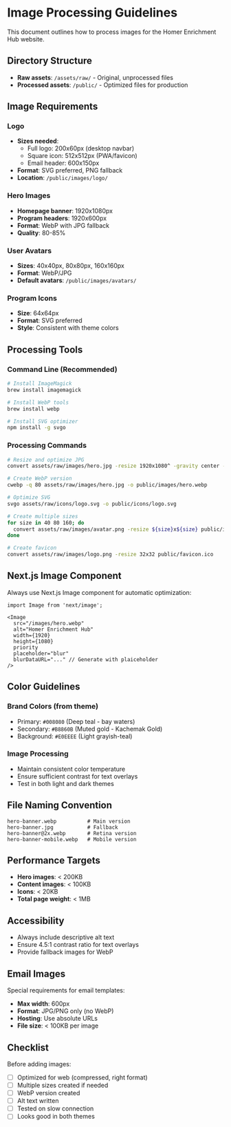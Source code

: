 # Image Processing Guidelines

This document outlines how to process images for the Homer Enrichment Hub website.

## Directory Structure

- **Raw assets**: `/assets/raw/` - Original, unprocessed files
- **Processed assets**: `/public/` - Optimized files for production

## Image Requirements

### Logo
- **Sizes needed**: 
  - Full logo: 200x60px (desktop navbar)
  - Square icon: 512x512px (PWA/favicon)
  - Email header: 600x150px
- **Format**: SVG preferred, PNG fallback
- **Location**: `/public/images/logo/`

### Hero Images
- **Homepage banner**: 1920x1080px
- **Program headers**: 1920x600px
- **Format**: WebP with JPG fallback
- **Quality**: 80-85%

### User Avatars
- **Sizes**: 40x40px, 80x80px, 160x160px
- **Format**: WebP/JPG
- **Default avatars**: `/public/images/avatars/`

### Program Icons
- **Size**: 64x64px
- **Format**: SVG preferred
- **Style**: Consistent with theme colors

## Processing Tools

### Command Line (Recommended)

```bash
# Install ImageMagick
brew install imagemagick

# Install WebP tools
brew install webp

# Install SVG optimizer
npm install -g svgo
```

### Processing Commands

```bash
# Resize and optimize JPG
convert assets/raw/images/hero.jpg -resize 1920x1080^ -gravity center -extent 1920x1080 -quality 85 public/images/hero.jpg

# Create WebP version
cwebp -q 80 assets/raw/images/hero.jpg -o public/images/hero.webp

# Optimize SVG
svgo assets/raw/icons/logo.svg -o public/icons/logo.svg

# Create multiple sizes
for size in 40 80 160; do
  convert assets/raw/images/avatar.png -resize ${size}x${size} public/images/avatars/default-${size}.png
done

# Create favicon
convert assets/raw/images/logo.png -resize 32x32 public/favicon.ico
```

## Next.js Image Component

Always use Next.js Image component for automatic optimization:

```tsx
import Image from 'next/image';

<Image
  src="/images/hero.webp"
  alt="Homer Enrichment Hub"
  width={1920}
  height={1080}
  priority
  placeholder="blur"
  blurDataURL="..." // Generate with plaiceholder
/>
```

## Color Guidelines

### Brand Colors (from theme)
- Primary: `#008080` (Deep teal - bay waters)
- Secondary: `#B8860B` (Muted gold - Kachemak Gold)
- Background: `#E0EEEE` (Light grayish-teal)

### Image Processing
- Maintain consistent color temperature
- Ensure sufficient contrast for text overlays
- Test in both light and dark themes

## File Naming Convention

```
hero-banner.webp          # Main version
hero-banner.jpg           # Fallback
hero-banner@2x.webp       # Retina version
hero-banner-mobile.webp   # Mobile version
```

## Performance Targets

- **Hero images**: < 200KB
- **Content images**: < 100KB
- **Icons**: < 20KB
- **Total page weight**: < 1MB

## Accessibility

- Always include descriptive alt text
- Ensure 4.5:1 contrast ratio for text overlays
- Provide fallback images for WebP

## Email Images

Special requirements for email templates:
- **Max width**: 600px
- **Format**: JPG/PNG only (no WebP)
- **Hosting**: Use absolute URLs
- **File size**: < 100KB per image

## Checklist

Before adding images:
- [ ] Optimized for web (compressed, right format)
- [ ] Multiple sizes created if needed
- [ ] WebP version created
- [ ] Alt text written
- [ ] Tested on slow connection
- [ ] Looks good in both themes
